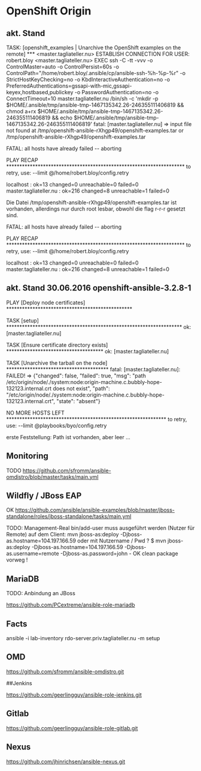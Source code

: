 # OpenShift Origin

## akt. Stand

TASK: [openshift_examples | Unarchive the OpenShift examples on the remote] *** 
<master.tagliateller.nu> ESTABLISH CONNECTION FOR USER: robert.bloy
<master.tagliateller.nu> EXEC ssh -C -tt -vvv -o ControlMaster=auto -o ControlPersist=60s -o ControlPath="/home/robert.bloy/.ansible/cp/ansible-ssh-%h-%p-%r" -o StrictHostKeyChecking=no -o KbdInteractiveAuthentication=no -o PreferredAuthentications=gssapi-with-mic,gssapi-keyex,hostbased,publickey -o PasswordAuthentication=no -o ConnectTimeout=10 master.tagliateller.nu /bin/sh -c 'mkdir -p $HOME/.ansible/tmp/ansible-tmp-1467135342.26-246355111406819 && chmod a+rx $HOME/.ansible/tmp/ansible-tmp-1467135342.26-246355111406819 && echo $HOME/.ansible/tmp/ansible-tmp-1467135342.26-246355111406819'
fatal: [master.tagliateller.nu] => input file not found at /tmp/openshift-ansible-rXhgp49/openshift-examples.tar or /tmp/openshift-ansible-rXhgp49/openshift-examples.tar

FATAL: all hosts have already failed -- aborting

PLAY RECAP ******************************************************************** 
           to retry, use: --limit @/home/robert.bloy/config.retry

localhost                  : ok=13   changed=0    unreachable=0    failed=0   
master.tagliateller.nu     : ok=216  changed=8    unreachable=1    failed=0   

Die Datei /tmp/openshift-ansible-rXhgp49/openshift-examples.tar ist vorhanden, allerdings nur durch root lesbar, obwohl die flag r-r-r gesetzt sind.

FATAL: all hosts have already failed -- aborting

PLAY RECAP ******************************************************************** 
           to retry, use: --limit @/home/robert.bloy/config.retry

localhost                  : ok=13   changed=0    unreachable=0    failed=0   
master.tagliateller.nu     : ok=216  changed=8    unreachable=1    failed=0   

## akt. Stand 30.06.2016 openshift-ansible-3.2.8-1

PLAY [Deploy node certificates] ************************************************

TASK [setup] *******************************************************************
ok: [master.tagliateller.nu]

TASK [Ensure certificate directory exists] *************************************
ok: [master.tagliateller.nu]

TASK [Unarchive the tarball on the node] ***************************************
fatal: [master.tagliateller.nu]: FAILED! => {"changed": false, "failed": true, "msg": "path /etc/origin/node/./system:node:origin-machine.c.bubbly-hope-132123.internal.crt does not exist", "path": "/etc/origin/node/./system:node:origin-machine.c.bubbly-hope-132123.internal.crt", "state": "absent"}

NO MORE HOSTS LEFT *************************************************************
	to retry, use: --limit @playbooks/byo/config.retry

erste Feststellung: Path ist vorhanden, aber leer ...

## Monitoring

TODO
https://github.com/sfromm/ansible-omdistro/blob/master/tasks/main.yml

## Wildfly / JBoss EAP

OK
https://github.com/ansible/ansible-examples/blob/master/jboss-standalone/roles/jboss-standalone/tasks/main.yml

TODO: Management-Real bin/add-user muss ausgeführt werden (Nutzer für Remote)
auf dem Client: 
mvn jboss-as:deploy -Djboss-as.hostname=104.197.166.59
oder mit Nutzername / Pwd ?
$ mvn jboss-as:deploy -Djboss-as.hostname=104.197.166.59 -Djboss-as.username=remote -Djboss-as.password=john - OK
clean package vorweg !

## MariaDB

TODO: Anbindung an JBoss

https://github.com/PCextreme/ansible-role-mariadb

## Facts

ansible -i lab-inventory rdo-server.priv.tagliateller.nu -m setup

## OMD

https://github.com/sfromm/ansible-omdistro.git

##Jenkins 

https://github.com/geerlingguy/ansible-role-jenkins.git

## Gitlab

https://github.com/geerlingguy/ansible-role-gitlab.git

## Nexus

https://github.com/jhinrichsen/ansible-nexus.git


